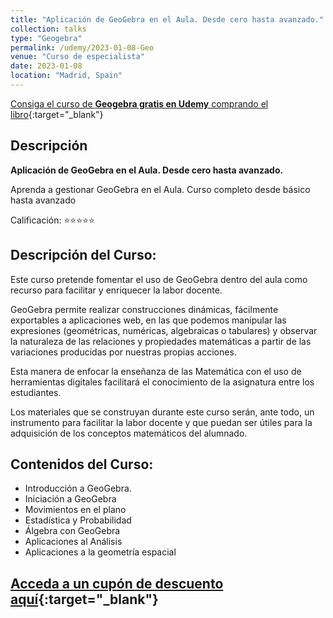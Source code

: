 ```yaml
---
title: "Aplicación de GeoGebra en el Aula. Desde cero hasta avanzado."
collection: talks
type: "Geogebra"
permalink: /udemy/2023-01-08-Geo
venue: "Curso de especialista"
date: 2023-01-08
location: "Madrid, Spain"
---
```


[Consiga el curso de **Geogebra gratis en Udemy** comprando el libro](https://www.manuelcastillo.eu/portfolio/portfolio-1){:target="_blank"}

## Descripción

<b>Aplicación de GeoGebra en el Aula. Desde cero hasta avanzado.</b>

Aprenda a gestionar GeoGebra en el Aula. Curso completo desde básico hasta avanzado

Calificación: ⭐⭐⭐⭐⭐

## Descripción del Curso:

Este curso pretende fomentar el uso de GeoGebra dentro del aula como recurso para facilitar y enriquecer la labor docente.

GeoGebra permite realizar construcciones dinámicas, fácilmente exportables a aplicaciones web, en las que podemos manipular las expresiones (geométricas, numéricas, algebraicas o tabulares) y observar la naturaleza de las relaciones y propiedades matemáticas a partir de las variaciones producidas por nuestras propias acciones.

Esta manera de enfocar la enseñanza de las Matemática con el uso de herramientas digitales facilitará el conocimiento de la asignatura entre los estudiantes.

Los materiales que se construyan durante este curso serán, ante todo, un instrumento para facilitar la labor docente y que puedan ser útiles para la adquisición de los conceptos matemáticos del alumnado.


## Contenidos del Curso:

- Introducción a GeoGebra.
- Iniciación a GeoGebra
- Movimientos en el plano
- Estadística y Probabilidad
- Álgebra con GeoGebra
- Aplicaciones al Análisis
- Aplicaciones a la geometría espacial


## [Acceda a un cupón de descuento aquí](https://www.udemy.com/course/matematicas-geogebra/?couponCode=MAY_2023){:target="_blank"}

